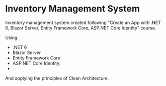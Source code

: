 # Inventory Management System
Inventory management system created following "Create an App with .NET 6, Blazor Server, Entity Framework Core, ASP.NET Core Identity" course.

Using:
- .NET 6
- Blazor Server
- Entity Framework Core
- ASP.NET Core Identity.
- 
And applying the principles of Clean Architecture.
